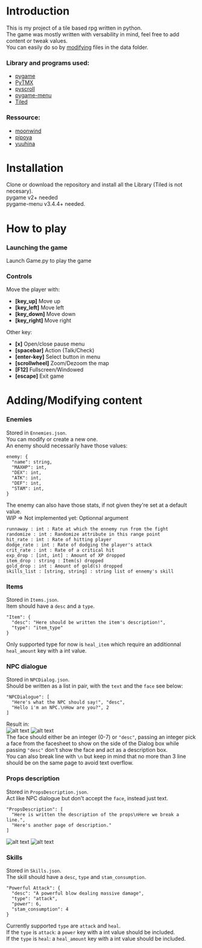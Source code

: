# Introduction

This is my project of a tile based rpg written in python.  
The game was mostly written with versability in mind, feel free to add content or tweak values.  
You can easily do so by [modifying](https://github.com/Mysterken/TileBasedRPG#addingmodifying-content) files in the data folder.

### Library and programs used:

- [pygame](https://github.com/pygame/pygame)  
- [PyTMX](https://github.com/bitcraft/pytmx)  
- [pyscroll](https://github.com/bitcraft/pyscroll)  
- [pygame-menu](https://github.com/ppizarror/pygame-menu)  
- [Tiled](https://www.mapeditor.org/)  

### Ressource:

- [moonwind](http://moonwind.pw/index.html)  
- [pipoya](https://pipoya.net/blog/)  
- [yuuhina](https://blog.goo.ne.jp/akarise)

# Installation

Clone or download the repository and install all the Library (Tiled is not necesary).  
pygame v2+ needed  
pygame-menu v3.4.4+ needed.  

# How to play

### Launching the game

Launch Game.py to play the game

### Controls

Move the player with:  
- __[key_up]__ Move up  
- __[key_left]__ Move left  
- __[key_down]__ Move down  
- __[key_right]__ Move right  

Other key:  
- __[x]__ Open/close pause menu  
- __[spacebar]__ Action (Talk/Check)  
- __[enter-key]__ Select button in menu  
- __[scrollwheel]__ Zoom/Dezoom the map
- __[F12]__ Fullscreen/Windowed
- __[escape]__ Exit game

# Adding/Modifying content

### Enemies
Stored in `Ennemies.json`.  
You can modify or create a new one.  
An enemy should necessarily have those values:  
```
enemy: {
  "name": string,
  "MAXHP": int,
  "DEX": int,
  "ATK": int,
  "DEF": int,
  "STAM": int,
}
```
The enemy can also have those stats, if not given they're set at a default value.  
WIP => Not implemented yet: Optionnal argument  
```
runnaway : int : Rate at which the ennemy run from the fight
randomize : int : Randomize attribute in this range point
hit_rate : int : Rate of hitting player
dodge_rate : int : Rate of dodging the player's attack
crit_rate : int : Rate of a critical hit
exp_drop : [int, int] : Amount of XP dropped
item_drop : string : Item(s) dropped
gold_drop : int : Amount of gold(s) dropped
skills_list : [string, string] : string list of ennemy's skill
```

### Items
Stored in `Items.json`.  
Item should have a `desc` and a `type`.  
```
"Item": {
  "desc": "Here should be written the item's description!",
  "type": "item_type"
}
```
Only supported type for now is `heal_item` which require an additionnal `heal_amount` key with a int value.

### NPC dialogue
Stored in `NPCDialog.json`.  
Should be written as a list in pair, with the `text` and the `face` see below:
```
"NPCDialogue": [
  "Here's what the NPC should say!", "desc",
  "Hello i'm an NPC.\nHow are you?", 2
]
```
Result in:  
![alt text](https://i.imgur.com/r0OJ1MP.png) ![alt text](https://i.imgur.com/TRusxCZ.png)  
The face should either be an integer (0-7) or `"desc"`, passing an integer pick a face from the facesheet 
to show on the side of the Dialog box while passing `"desc"` don't show the face and act as a description box.  
You can also break line with `\n` but keep in mind that no more than 3 line should be on the same page to avoid text overflow.  

### Props description
Stored in `PropsDescription.json`.  
Act like NPC dialogue but don't accept the `face`, instead just text.
```
"PropsDescription": [
  "Here is written the description of the props\nHere we break a line.",
  "Here's another page of description."
]
```
![alt text](https://i.imgur.com/Ku9mycl.png) ![alt text](https://i.imgur.com/nOm4pKi.png)  

### Skills
Stored in `Skills.json`.  
The skill should have a `desc`, `type` and `stam_consumption`.  
```
"Powerful Attack": {
  "desc": "A powerful blow dealing massive damage",
  "type": "attack",
  "power": 6,
  "stam_consumption": 4
}
```
Currently supported `type` are `attack` and `heal`.  
If the `type` is `attack`: a `power` key with a int value should be included.  
If the `type` is `heal`: a `heal_amount` key with a int value should be included.  
